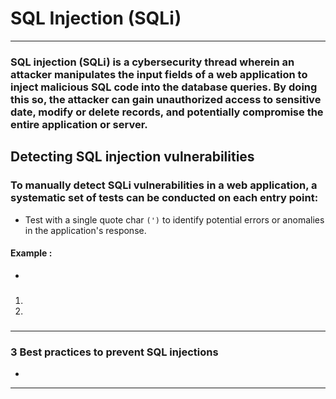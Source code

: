 # SQL Injection (SQLi)
***
### **SQL injection** (**SQLi**) is a cybersecurity thread wherein an attacker manipulates the input fields of a web application to inject malicious SQL code into the database queries. By doing this so, the attacker can gain unauthorized access to sensitive date, modify or delete records, and potentially compromise the entire application or server. 
## Detecting SQL injection vulnerabilities
### To manually detect SQLi vulnerabilities in a web application, a systematic set of tests can be conducted on each entry point:
* Test with a single quote char `(')` to identify potential errors or anomalies in the application's response.
#### **Example** : 
*
### 
1. 
2. 
###
#### 
####
#### 
#### 
#### 

***
### 3 Best practices to prevent SQL injections
*
***
## 

